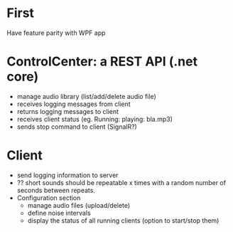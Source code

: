 # First
Have feature parity with WPF app

# ControlCenter: a REST API (.net core)
- manage audio library (list/add/delete audio file)
- receives logging messages from client
- returns logging messages to client
- receives client status (eg. Running: playing: bla.mp3)
- sends stop command to client (SignalR?)

# Client
- send logging information to server
- ?? short sounds should be repeatable x times with a random number of seconds between repeats.
- Configuration section
  - manage audio files (upload/delete)
  - define noise intervals
  - display the status of all running clients (option to start/stop them)



